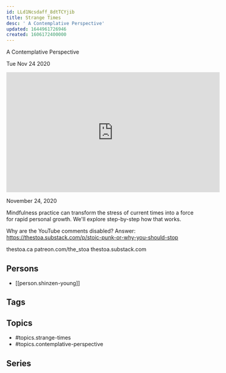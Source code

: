 ```yaml
---
id: LLd1Ncsdaff_8dtTCYjib
title: Strange Times
desc: ' A Contemplative Perspective'
updated: 1644961726946
created: 1606172400000
---
```



 A Contemplative Perspective

Tue Nov 24 2020

<iframe width="560" height="315" src="https://www.youtube.com/embed/2XSj3BF9ZqU" title="Strange Times: A Contemplative Perspective w/ Shinzen Young" frameborder="0" allow="accelerometer; autoplay; clipboard-write; encrypted-media; gyroscope; picture-in-picture" allowfullscreen ></iframe>

November 24, 2020

Mindfulness practice can transform the stress of current times into a force for rapid personal growth. We'll explore step-by-step how that works.

Why are the YouTube comments disabled? Answer: https://thestoa.substack.com/p/stoic-punk-or-why-you-should-stop

thestoa.ca
patreon.com/the_stoa
thestoa.substack.com

## Persons

- [[person.shinzen-young]]

## Tags



## Topics

- #topics.strange-times
- #topics.contemplative-perspective

## Series



